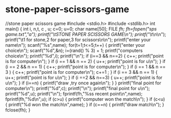 # stone-paper-scissors-game
//stone paper scissors game
#include <stdio.h>
#include <stdlib.h>
int main()
{
	int i, n,t, c , u;
	c=0;
	u=0;
	char name[50];
	FILE *fh;
	fh=fopen("sps game.txt","a");
	printf("\tSTONE PAPER SCISSORS GAME\n");
	printf("\t*\n\n");
	printf("\t1 for stone,2 for paper,3 for scissors\n\n");
	printf("enter your name\n");
	scanf("%s",name);
	for(t=1;t<=5;t++)
	{
		printf("enter your choice\n");
	    scanf("%d",&n);
   	    i=(rand() % 3) + 1;
   	    printf("computers choice\n");
   	    printf("%d",i);
   	    printf("\n");
     	if (i==3 && n==2)
     	{
     	     c++;
              printf("point is for computer\n");
     	}
    	if (i == 1 && n == 2)
    	{
    	    u++;
		    printf("point is for u\n");
    	}
  	    if (i == 2 && n == 1)
  	    {
  	      c++;
    	    printf("point is for computer\n");
  	    }
        if (i == 1 && n == 3 )
        {
            c++;
            printf("point is for computer\n");
         	c+=1 ;
        }
  	    if (i == 3 && n == 1)
  	    {
  	         u++;
               printf("point is for u\n");
  	    }
      	if (i ==2 && n==3)
      	{
      	   u++;
     	    printf("point is for u\n");
      	}
      	if (i==n)
      	{
			printf("draw ,try once again\n");
      	}
	}
	printf("final point for computer\n");
	printf("%d",c);
	printf("\n");
	printf("final point for u\n");
	printf("%d",u);
	printf("\n");
	fprintf(fh,"%ss recent point\n",name);
	fprintf(fh,"%d\n",u);
	if (c>u)
	{
	printf("computer won the match\n");
	}
	if (c<u)
	{
	printf("%d won the match\n",name);
	}
	if (c==n)
	{
	printf("draw match\n");
	}
    fclose(fh);
}
